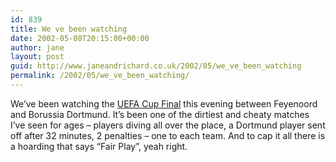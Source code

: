 ```yaml
---
id: 839
title: We ve been watching
date: 2002-05-08T20:15:00+00:00
author: jane
layout: post
guid: http://www.janeandrichard.co.uk/2002/05/we_ve_been_watching
permalink: /2002/05/we_ve_been_watching/
---
```

We&#8217;ve been watching the [UEFA Cup Final](http://news.bbc.co.uk/sport/hi/english/football/uefa_cup/newsid_1973000/1973191.stm) this evening between Feyenoord and Borussia Dortmund. It&#8217;s been one of the dirtiest and cheaty matches I&#8217;ve seen for ages &#8211; players diving all over the place, a Dortmund player sent off after 32 minutes, 2 penalties &#8211; one to each team. And to cap it all there is a hoarding that says &#8220;Fair Play&#8221;, yeah right.